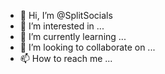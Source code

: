 - 👋 Hi, I’m @SplitSocials
- 👀 I’m interested in ...
- 🌱 I’m currently learning ...
- 💞️ I’m looking to collaborate on ...
- 📫 How to reach me ...

<!---
SplitSocials/SplitSocials is a ✨ special ✨ repository because its `README.md` (this file) appears on your GitHub profile.
You can click the Preview link to take a look at your changes.
--->
